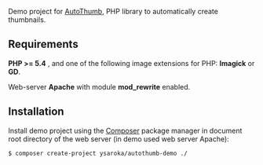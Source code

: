 Demo project for [AutoThumb](https://github.com/ysaroka/autothumb), PHP library to automatically create thumbnails.

## Requirements
**PHP >= 5.4** , and one of the following image extensions for PHP: **Imagick** or **GD**.

Web-server **Apache** with module **mod_rewrite** enabled.

## Installation
Install demo project using the <a href="https://getcomposer.org/" target="_blank">Composer</a> package manager in document root directory of the web server (in demo used web server Apache):

    $ composer create-project ysaroka/autothumb-demo ./